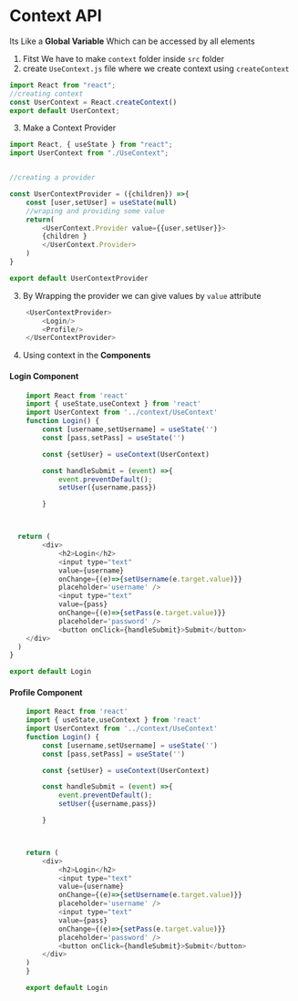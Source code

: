 # Context API
Its Like a **Global Variable** Which can be accessed by all elements 
1. Fitst We have to make ```context``` folder inside ```src``` folder
2. create ```UseContext.js``` file where we create context using ```createContext``` 

```javascript 
import React from "react";
//creating context
const UserContext = React.createContext()
export default UserContext;
```
3. Make a Context Provider 
```js
import React, { useState } from "react";
import UserContext from "./UseContext";


//creating a provider 

const UserContextProvider = ({children}) =>{
    const [user,setUser] = useState(null)
    //wraping and providing some value 
    return(
        <UserContext.Provider value={{user,setUser}}>
        {children }
        </UserContext.Provider>
    )
}

export default UserContextProvider
```

3. By Wrapping the provider we can give values by ```value``` attribute

```js
    <UserContextProvider>
        <Login/>
        <Profile/>
    </UserContextProvider>
```

4. Using context in the **Components** 
#### Login Component
```js
    import React from 'react'
    import { useState,useContext } from 'react'
    import UserContext from '../context/UseContext'
    function Login() {
        const [username,setUsername] = useState('')
        const [pass,setPass] = useState('')

        const {setUser} = useContext(UserContext)

        const handleSubmit = (event) =>{
            event.preventDefault();
            setUser({username,pass})

        }



  return (
        <div>
            <h2>Login</h2>
            <input type="text"
            value={username}
            onChange={(e)=>{setUsername(e.target.value)}}
            placeholder='username' />
            <input type="text"
            value={pass}
            onChange={(e)=>{setPass(e.target.value)}}
            placeholder='password' />
            <button onClick={handleSubmit}>Submit</button>
    </div>
  )
}

export default Login

```

#### Profile Component

```js
    import React from 'react'
    import { useState,useContext } from 'react'
    import UserContext from '../context/UseContext'
    function Login() {
        const [username,setUsername] = useState('')
        const [pass,setPass] = useState('')

        const {setUser} = useContext(UserContext)

        const handleSubmit = (event) =>{
            event.preventDefault();
            setUser({username,pass})

        }



    return (
        <div>
            <h2>Login</h2>
            <input type="text"
            value={username}
            onChange={(e)=>{setUsername(e.target.value)}}
            placeholder='username' />
            <input type="text"
            value={pass}
            onChange={(e)=>{setPass(e.target.value)}}
            placeholder='password' />
            <button onClick={handleSubmit}>Submit</button>
        </div>
    )
    }

    export default Login
```